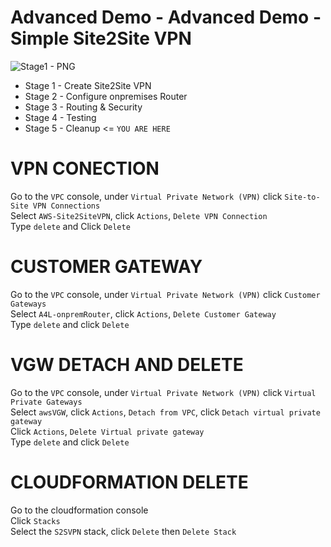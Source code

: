 # Advanced Demo - Advanced Demo - Simple Site2Site VPN

![Stage1 - PNG](TBC)

- Stage 1 - Create Site2Site VPN 
- Stage 2 - Configure onpremises Router 
- Stage 3 - Routing & Security 
- Stage 4 - Testing 
- Stage 5 - Cleanup <= `YOU ARE HERE`


# VPN CONECTION

Go to the `VPC` console, under `Virtual Private Network (VPN)` click `Site-to-Site VPN Connections`  
Select `AWS-Site2SiteVPN`, click `Actions`, `Delete VPN Connection`   
Type `delete` and Click `Delete`  

# CUSTOMER GATEWAY

Go to the `VPC` console, under `Virtual Private Network (VPN)` click `Customer Gateways`  
Select `A4L-onpremRouter`, click `Actions`, `Delete Customer Gateway`  
Type `delete` and click `Delete`  

# VGW DETACH AND DELETE


Go to the `VPC` console, under `Virtual Private Network (VPN)` click `Virtual Private Gateways`  
Select `awsVGW`, click `Actions`, `Detach from VPC`, click `Detach virtual private gateway`  
Click `Actions`, `Delete Virtual private gateway`  
Type `delete` and click `Delete`  


# CLOUDFORMATION DELETE

Go to the cloudformation console  
Click `Stacks`  
Select the `S2SVPN` stack, click `Delete` then `Delete Stack`  

